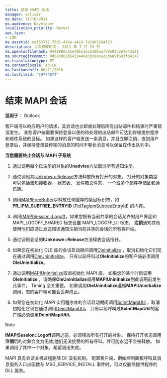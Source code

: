 ```yaml
---
title: 结束 MAPI 会话
manager: soliver
ms.date: 11/16/2014
ms.audience: Developer
localization_priority: Normal
api_type:
- COM
ms.assetid: ca153737-75dc-426a-a410-7a7ab3264f23
description: 上次修改时间： 2011 年 7 月 23 日
ms.openlocfilehash: 844880e5a1e40b51ece30baafd969372e7d43121
ms.sourcegitcommit: 9d60cd82b5413446e5bc8ace2cd689f683fb41a7
ms.translationtype: MT
ms.contentlocale: zh-CN
ms.lasthandoff: 06/11/2018
ms.locfileid: "19774874"
---
```

# <a name="ending-a-mapi-session"></a>结束 MAPI 会话

  
  
**适用于**： Outlook 
  
客户端可以响应用户的请求，其会话也立即或处理后所有出站邮件和结束时严重错误发生。 某些客户端需要保持登录以便的待处理的出站邮件可达到传输提供程序和邮件系统的目标。 如果这样的客户端发送一条消息，并且立即注销，直到用户登录后，并保持登录要传输的消息的时间不够长消息可以保留在传出队列中。
  
 **当您需要终止会话与 MAPI 子系统**
  
1. 通过调用每个已注册的对象的**Unadvise**方法取消所有通知注册。 
    
2. 通过调用其[IUnknown::Release](http://msdn.microsoft.com/en-us/library/ms682317%28VS.85%29.aspx)方法释放所有打开的对象。 打开的对象类型可以包括告知接收器、 状态表、 发件箱文件夹、 一个或多个邮件存储区和通讯簿。 
    
3. 调用[MAPIFreeBuffer](mapifreebuffer.md)以释放任何缓存的条目标识符，如**PR_IPM_SUBTREE_ENTRYID** ([PidTagIpmSubtreeEntryId](pidtagipmsubtreeentryid-canonical-property.md)) 的内存。
    
4. 调用[IMAPISession::Logoff](imapisession-logoff.md)，如果您拥有当前共享的会话允许的用户界面和 MAPI_LOGOFF_SHARED 标志设置 MAPI_LOGOFF_UI 标志。 **注销**通知其他使用他们应通过发送错误通知注销当前共享的会话的所有客户端。 
    
5. 通过调用会话的**IUnknown::Release**方法释放会话指针。 
    
6. 如果您在初始化 OLE 库的会话启动期间调用[OleInitialize](http://msdn.microsoft.com/en-us/library/ms690134%28v=VS.85%29.aspx) ，取消初始化它们现在通过调用[OleUninitialize](http://msdn.microsoft.com/en-us/library/ms691326%28VS.85%29.aspx)。 只有以前呼叫过**OleInitialize**的客户端必须调用**OleUninitialize**。 
    
7. 通过调用[MAPIUninitialize](mapiuninitialize.md)取消初始化 MAPI 库。 如果您的某个时刻调用**OleInitialize** ，请确保**OleUninitialize**调用**MAPIUninitialize**到此调用前发生此事件。 Timing 至关重要。 如果调用**OleUninitialize**遵循**MAPIUninitialize**调用，您的客户端可能会丢弃终止。 
    
8. 如果您在初始化 MAPI 实用程序库的会话启动期间调用[ScInitMapiUtil](scinitmapiutil.md) ，取消初始化它现在通过调用[DeinitMapiUtil](deinitmapiutil.md)。 只有以前呼叫过**ScInitMapiUtil**的客户端必须调用**DeinitMapiUtil**。
    
> [!NOTE]
> **IMAPISession::Logoff**调用之前，必须释放所有打开的对象。 保持打开状态调用**注销**后的对象会变为无效;他们无法接受的所有呼叫，并可能永远不会被释放。 如果调用了其中一个对象，希望调用失败。 
  
 MAPI 具有会话关机过程删除 Dll 没有机制。 配置客户端，例如控制面板呼叫其消息服务入口点函数与 MSG_SERVICE_INSTALL 事件时，可以仅删除提供程序的 DLL 服务。 
  

